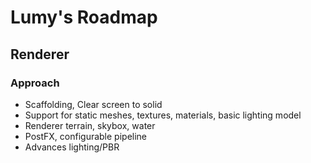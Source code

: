# Lumy's Roadmap

## Renderer

### Approach

- Scaffolding, Clear screen to solid
- Support for static meshes, textures, materials, basic lighting model
- Renderer terrain, skybox, water
- PostFX, configurable pipeline
- Advances lighting/PBR